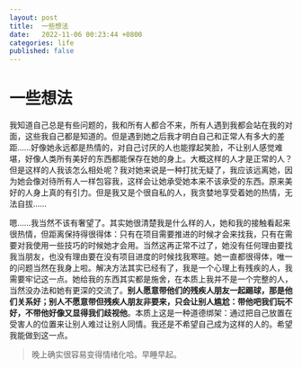 ```yaml
---
layout: post
title:  一些想法
date:   2022-11-06 00:23:44 +0800
categories: life
published: false
---
```


# 一些想法

我知道自己总是有些问题的，我和所有人都合不来，所有人遇到我都会站在我的对面，这些我自己都是知道的。但是遇到她之后我才明白自己和正常人有多大的差距……好像她永远都是热情的，对自己讨厌的人也能撑起笑脸，不让别人感觉难堪，好像人类所有美好的东西都能保存在她的身上。大概这样的人才是正常的人？但是这样的人我该怎么相处呢？我对她来说是一种打扰无疑了，我应该远离她，因为她会像对待所有人一样包容我，这样会让她承受她本来不该承受的东西。原来美好的人身上真的有引力。但是我又是个很自私的人，我贪婪地享受着她的热情，无法自拔……

嗯……我当然不该有奢望了。其实她很清楚我是什么样的人，她和我的接触看起来很热情，但距离保持得很得体：只有在项目需要推进的时候才会来找我，只有在需要对我使用一些技巧的时候她才会用。当然这再正常不过了，她没有任何理由要找我当朋友，也没有理由要在没有项目进度的时候找我寒暄。她一直都很得体，唯一的问题当然在我身上啦。解决方法其实已经有了，我是一个心理上有残疾的人，我需要牢记这一点。她给我的东西其实都是施舍，在本质上我并不是一个完整的人，当然没办法和她有更深的交流了。**别人愿意带他们的残疾人朋友一起踢球，那是他们关系好；别人不愿意带但残疾人朋友非要来，只会让别人尴尬：带他吧我们玩不好，不带他好像又显得我们歧视他**。本质上这是一种道德绑架：通过把自己放置在受害人的位置来让别人难过让别人同情。我还是不希望自己成为这样的人的。希望我能做到这一点。

> 晚上确实很容易变得情绪化哈。早睡早起。
